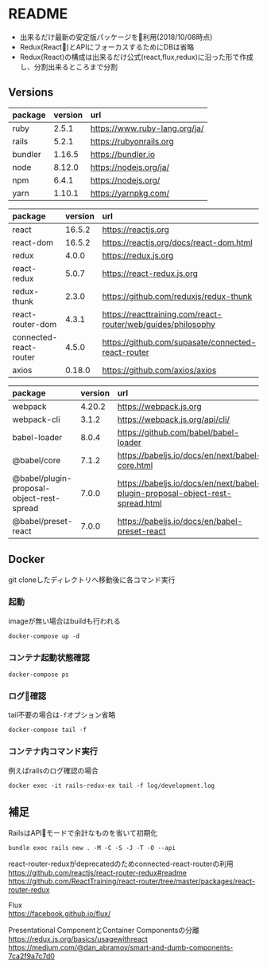 # README

* 出来るだけ最新の安定版パッケージを利用(2018/10/08時点)
* Redux(React)とAPIにフォーカスするためにDBは省略
* Redux(React)の構成は出来るだけ公式(react,flux,redux)に沿った形で作成し、分割出来るところまで分割

## Versions

| package | version | url |
| :--- | :--- | :--- |
| ruby | 2.5.1 | https://www.ruby-lang.org/ja/ |
| rails | 5.2.1 | https://rubyonrails.org |
| bundler | 1.16.5 | https://bundler.io |
| node | 8.12.0 | https://nodejs.org/ja/ |
| npm | 6.4.1 | https://nodejs.org/ |
| yarn | 1.10.1 | https://yarnpkg.com/ |

| package | version | url |
| :--- | :--- | :--- |
| react | 16.5.2 | https://reactjs.org |
| react-dom | 16.5.2 | https://reactjs.org/docs/react-dom.html |
| redux | 4.0.0 | https://redux.js.org |
| react-redux | 5.0.7 | https://react-redux.js.org |
| redux-thunk | 2.3.0 | https://github.com/reduxjs/redux-thunk |
| react-router-dom | 4.3.1 | https://reacttraining.com/react-router/web/guides/philosophy |
| connected-react-router | 4.5.0 | https://github.com/supasate/connected-react-router |
| axios | 0.18.0 | https://github.com/axios/axios |

| package | version | url |
| :--- | :--- | :--- |
| webpack | 4.20.2 | https://webpack.js.org |
| webpack-cli | 3.1.2 | https://webpack.js.org/api/cli/ |
| babel-loader | 8.0.4 | https://github.com/babel/babel-loader |
| @babel/core | 7.1.2 | https://babeljs.io/docs/en/next/babel-core.html |
| @babel/plugin-proposal-object-rest-spread | 7.0.0 | https://babeljs.io/docs/en/next/babel-plugin-proposal-object-rest-spread.html |
| @babel/preset-react | 7.0.0 | https://babeljs.io/docs/en/babel-preset-react |

## Docker

git cloneしたディレクトリへ移動後に各コマンド実行  

### 起動

imageが無い場合はbuildも行われる  

```
docker-compose up -d
```

### コンテナ起動状態確認

```
docker-compose ps
```

### ログ確認

tail不要の場合は```-f```オプション省略

```
docker-compose tail -f
```

### コンテナ内コマンド実行

例えばrailsのログ確認の場合

```
docker exec -it rails-redux-ex tail -f log/development.log
```

## 補足

RailsはAPIモードで余計なものを省いて初期化

```
bundle exec rails new . -M -C -S -J -T -O --api
```

react-router-reduxがdeprecatedのためconnected-react-routerの利用  
https://github.com/reactjs/react-router-redux#readme  
https://github.com/ReactTraining/react-router/tree/master/packages/react-router-redux  

Flux  
https://facebook.github.io/flux/  

Presentational ComponentとContainer Componentsの分離  
https://redux.js.org/basics/usagewithreact  
https://medium.com/@dan_abramov/smart-and-dumb-components-7ca2f9a7c7d0  

